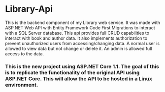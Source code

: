 # Library-Api

This is the backend component of my Library web service. It was made with ASP.NET Web API with Entity Framework Code First Migrations to interact with a SQL Server database. This api provides full CRUD capabilities to interact with book and author data. It also implements authorization to prevent unauthorized users from accessing/changing data. A normal user is allowed to view data but not change or delete it. An admin is allowed full access to the data.

### This is the new project using ASP.NET Core 1.1. The goal of this is to replicate the functionality of the original API using ASP.NET Core. This will allow the API to be hosted in a Linux environment.